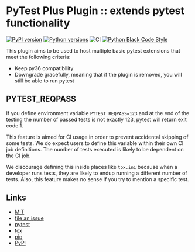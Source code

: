 # PyTest Plus Plugin :: extends pytest functionality

[![PyPI version](https://img.shields.io/pypi/v/pytest-plus.svg)](https://pypi.org/project/pytest-plus)
[![Python versions](https://img.shields.io/pypi/pyversions/pytest-plus.svg)](https://pypi.org/project/pytest-plus)
![CI](https://github.com/pytest-dev/pytest-plus/workflows/tox/badge.svg)
[![Python Black Code Style](https://img.shields.io/badge/code%20style-black-000000.svg)](https://github.com/python/black)

This plugin aims to be used to host multiple basic pytest extensions that meet
the following criteria:

- Keep py36 compatibility
- Downgrade gracefully, meaning that if the plugin is removed, you will still
  be able to run pytest

## PYTEST_REQPASS

If you define environment variable `PYTEST_REQPASS=123` and at the end of the
testing the number of passed tests is
not exactly 123, pytest will return exit code 1.

This feature is aimed for CI usage in order to prevent accidental skipping of
some tests. We do expect users to define this variable within their own CI job
definitions. The number of tests executed is likely to be dependent on the CI
job.

We discourage defining this inside places like `tox.ini` because when a
developer runs tests, they are likely to endup running a different number of
tests. Also, this feature makes no sense if you try to mention a specific test.

## Links

- [MIT](http://opensource.org/licenses/MIT)
- [file an issue](https://github.com/pytest-dev/pytest-plus/issues)
- [pytest](https://github.com/pytest-dev/pytest)
- [tox](https://tox.readthedocs.io/en/latest/)
- [pip](https://pypi.org/project/pip/)
- [PyPI](https://pypi.org/project)
